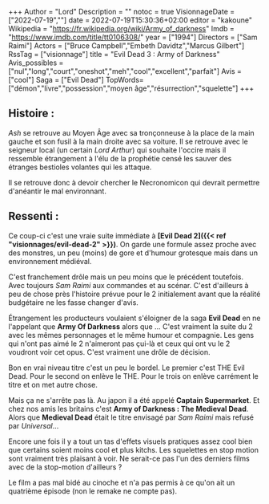 +++
Author = "Lord"
Description = ""
notoc = true
VisionnageDate = ["2022-07-19",""]
date = 2022-07-19T15:30:36+02:00
editor = "kakoune"
Wikipedia = "https://fr.wikipedia.org/wiki/Army_of_darkness"
Imdb = "https://www.imdb.com/title/tt0106308/"
year = ["1994"]
Directors = ["Sam Raimi"]
Actors = ["Bruce Campbell","Embeth Davidtz","Marcus Gilbert"]
RssTag = ["visionnage"]
title = "Evil Dead 3 : Army of Darkness"
Avis_possibles = ["nul","long","court","oneshot","meh","cool","excellent","parfait"]
Avis = ["cool"] 
Saga = ["Evil Dead"]
TopWords=["démon","livre","possession","moyen âge","résurrection","squelette"]
+++
## Histoire :
*Ash* se retrouve au Moyen Âge avec sa tronçonneuse à la place de la main gauche et son fusil à la main droite avec sa voiture.
Il se retrouve avec le seigneur local (un certain *Lord Arthur*) qui souhaite l'occire mais il ressemble étrangement à l'élu de la prophétie censé les sauver des étranges bestioles volantes qui les attaque.

Il se retrouve donc à devoir chercher le Necronomicon qui devrait permettre d'anéantir le mal environnant.

## Ressenti :
Ce coup-ci c'est une vraie suite immédiate à **[Evil Dead 2]({{< ref "visionnages/evil-dead-2" >}})**.
On garde une formule assez proche avec des monstres, un peu (moins) de gore et d'humour grotesque mais dans un environnement médiéval.

C'est franchement drôle mais un peu moins que le précédent toutefois.
Avec toujours *Sam Raimi* aux commandes et au scénar.
C'est d'ailleurs à peu de chose près l'histoire prévue pour le 2 initialement avant que la réalité budgétaire ne les fasse changer d'avis.

Étrangement les producteurs voulaient s'éloigner de la saga **Evil Dead** en ne l'appelant que **Army Of Darkness** alors que …
C'est vraiment la suite du 2 avec les mêmes personnages et le même humour et compagnie.
Les gens qui n'ont pas aimé le 2 n'aimeront pas çui-là et ceux qui ont vu le 2 voudront voir cet opus.
C'est vraiment une drôle de décision.

Bon en vrai niveau titre c'est un peu le bordel.
Le premier c'est THE Evil Dead.
Pour le second on enlève le THE.
Pour le trois on enlève carrément le titre et on met autre chose.

Mais ça ne s'arrête pas là.
Au japon il a été appelé **Captain Supermarket**.
Et chez nos amis les britains c'est **Army of Darkness : The Medieval Dead**.
Alors que **Medieval Dead** était le titre envisagé par *Sam Raimi* mais refusé par *Universal*…

Encore une fois il y a tout un tas d'effets visuels pratiques assez cool bien que certains soient moins cool et plus kitchs.
Les squelettes en stop motion sont vraiment très plaisant à voir.
Ne serait-ce pas l'un des derniers films avec de la stop-motion d'ailleurs ?

Le film a pas mal bidé au cinoche et n'a pas permis à ce qu'on ait un quatrième épisode (non le remake ne compte pas).

